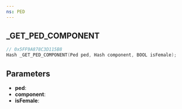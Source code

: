 ```yaml
---
ns: PED
---
```

## _GET_PED_COMPONENT

```c
// 0x5FF9A878C3D115B8
Hash _GET_PED_COMPONENT(Ped ped, Hash component, BOOL isFemale);
```

## Parameters
* **ped**:
* **component**:
* **isFemale**:
